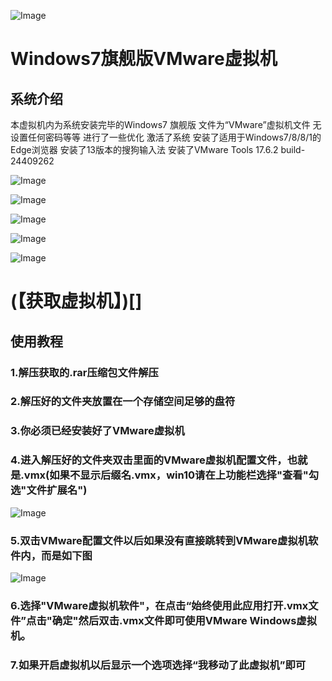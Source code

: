 ![Image](https://github.com/user-attachments/assets/772d8f92-0a80-42ab-966b-3e6f23efcfa0)
# Windows7旗舰版VMware虚拟机

## 系统介绍
本虚拟机内为系统安装完毕的Windows7 旗舰版
文件为“VMware”虚拟机文件
无设置任何密码等等
进行了一些优化
激活了系统
安装了适用于Windows7/8/8/1的Edge浏览器
安装了13版本的搜狗输入法
安装了VMware Tools 17.6.2 build-24409262

![Image](https://github.com/user-attachments/assets/420a0248-6ca2-442f-9ab2-503c09863bd1)

![Image](https://github.com/user-attachments/assets/095a5c8e-9864-4017-b535-f70354229021)

![Image](https://github.com/user-attachments/assets/e4176ed4-df67-400b-ab76-c963d0572565)

![Image](https://github.com/user-attachments/assets/b529fbb4-6691-4589-832f-90ce6c9b3f0d)

![Image](https://github.com/user-attachments/assets/eab9d755-e9b0-4d71-9d06-8e561f01616a)

# (【获取虚拟机】)[]
## 使用教程
### 1.解压获取的.rar压缩包文件解压
### 2.解压好的文件夹放置在一个存储空间足够的盘符
### 3.你必须已经安装好了VMware虚拟机
### 4.进入解压好的文件夹双击里面的VMware虚拟机配置文件，也就是.vmx(如果不显示后缀名.vmx，win10请在上功能栏选择"查看"勾选"文件扩展名")

![Image](https://github.com/user-attachments/assets/c7520dcd-c8a3-4e62-8dad-5365dc501fd8)

### 5.双击VMware配置文件以后如果没有直接跳转到VMware虚拟机软件内，而是如下图

![Image](https://github.com/user-attachments/assets/b17eb4cf-4921-4f7a-83fb-770b827c3503)

### 6.选择"VMware虚拟机软件"，在点击“始终使用此应用打开.vmx文件”点击"确定"然后双击.vmx文件即可使用VMware Windows虚拟机。
### 7.如果开启虚拟机以后显示一个选项选择“我移动了此虚拟机”即可